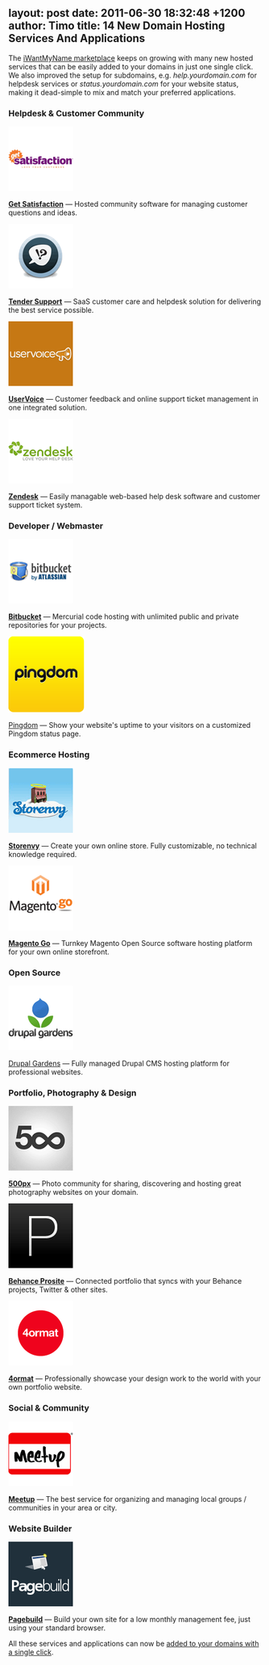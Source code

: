 layout: post
date: 2011-06-30 18:32:48 +1200
author: Timo
title: 14 New Domain Hosting Services And Applications
----

The [iWantMyName marketplace](https://iwantmyname.com/services) keeps on growing with many new hosted services that can be easily added to your domains in just one single click. We also improved the setup for subdomains, e.g. _help.yourdomain.com_ for helpdesk services or _status.yourdomain.com_ for your website status, making it dead-simple to mix and match your preferred applications.

### Helpdesk & Customer Community

![Logo Get Satisfaction](/media/2011-06-30-logo-support-getsatisfaction.png)

[**Get Satisfaction**](https://iwantmyname.com/services/helpdesk/get-satisfaction-custom-domain) &mdash; Hosted community software for managing customer questions and ideas.

![Logo Tender Support](/media/2011-06-30-logo-support-tenderapp.png)

[**Tender Support**](https://iwantmyname.com/services/helpdesk/tender-support-custom-domain) &mdash; SaaS customer care and helpdesk solution for delivering the best service possible.

![Logo Uservoice](/media/2011-06-30-logo-support-uservoice.png)

[**UserVoice**](https://iwantmyname.com/services/helpdesk/uservoice-support-custom-domain) &mdash; Customer feedback and online support ticket management in one integrated solution.

![Logo Zendesk](/media/2011-06-30-logo-support-zendesk.png)

[**Zendesk**](https://iwantmyname.com/services/helpdesk/zendesk-support-custom-domain) &mdash;  Easily managable web-based help desk software and customer support ticket system.

### Developer / Webmaster

![Logo Bitbucket](/media/2011-06-30-logo-developer-bitbucket.png)

[**Bitbucket**](https://iwantmyname.com/services/developer/bitbucket-code-hosting-custom-domain) &mdash; Mercurial code hosting with unlimited public and private repositories for your projects.

![Logo Pingdom](/media/2011-06-30-logo-developer-pingdom.png)

[Pingdom](https://iwantmyname.com/services/developer/pingdom-custom-domain-status-page) &mdash; Show your website's uptime to your visitors on a customized Pingdom status page.

### Ecommerce Hosting

![Logo Storenvy](/media/2011-06-30-logo-shop-storenvy.png)

[**Storenvy**](https://iwantmyname.com/services/ecommerce-hosting/storenvy-custom-domain-registration) &mdash; Create your own online store. Fully customizable, no technical knowledge required.

![Logo Magento Go](/media/2011-06-30-logo-shop-magento-go.png)

[**Magento Go**](https://iwantmyname.com/services/ecommerce-hosting/magento-on-your-custom-domain) &mdash; Turnkey Magento Open Source software hosting platform for your own online storefront.

### Open Source

![Logo Drupal Gardens](/media/2011-06-30-logo-website-drupal-drupalgardens.png)

[Drupal Gardens](https://iwantmyname.com/services/open-source/buy-custom-domain-drupal-gardens) &mdash; Fully managed Drupal CMS hosting platform for professional websites.

### Portfolio, Photography & Design

![Logo 500px](/media/2011-06-30-logo-portfolio-500px.png)

[**500px**](https://iwantmyname.com/services/portfolio/500px-custom-domain-registration) &mdash; Photo community for sharing, discovering and hosting great photography websites on your domain.

![Logo Behance Prosite](/media/2011-06-30-logo-portfolio-behance-prosite.png)

[**Behance Prosite**](https://iwantmyname.com/services/portfolio-hosting/domain-customize-behance-prosite) &mdash; Connected portfolio that syncs with your Behance projects, Twitter & other sites.

![Logo 4ormat](/media/2011-06-30-logo-portfolio-4ormat.png)

[**4ormat**](https://iwantmyname.com/services/portfolio-hosting/4ormat-custom-domain) &mdash; Professionally showcase your design work to the world with your own portfolio website.

### Social & Community

![Logo Meetup](/media/2011-06-30-logo-social-meetup.png)

[**Meetup**](https://iwantmyname.com/services/social-network/customize-meetup-own-domain) &mdash; The best service for organizing and managing local groups / communities in your area or city.

### Website Builder

![Logo Pagebuild](/media/2011-06-30-logo-website-builder-pagebuild.png)

[**Pagebuild**](https://iwantmyname.com/services/website-builder/domain-customize-pagebuild) &mdash; Build your own site for a low monthly management fee, just using your standard browser.

All these services and applications can now be [added to your domains with a single click](https://iwantmyname.com/services).
